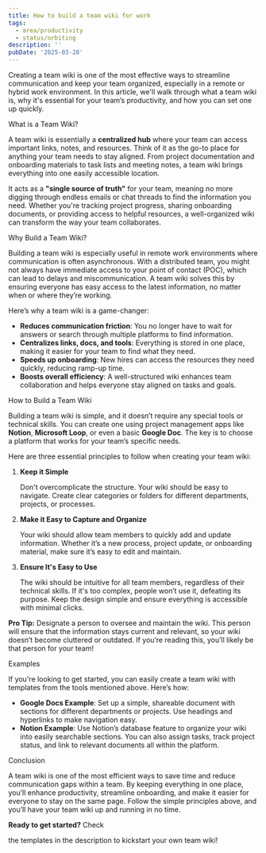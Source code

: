 ```yaml
---
title: How to build a team wiki for work
tags:
  - area/productivity
  - status/orbiting
description: ''
pubDate: '2025-03-28'
---
```

  

Creating a team wiki is one of the most effective ways to streamline communication and keep your team organized, especially in a remote or hybrid work environment. In this article, we'll walk through what a team wiki is, why it's essential for your team’s productivity, and how you can set one up quickly.

 What is a Team Wiki?

A team wiki is essentially a **centralized hub** where your team can access important links, notes, and resources. Think of it as the go-to place for anything your team needs to stay aligned. From project documentation and onboarding materials to task lists and meeting notes, a team wiki brings everything into one easily accessible location.

It acts as a **"single source of truth"** for your team, meaning no more digging through endless emails or chat threads to find the information you need. Whether you're tracking project progress, sharing onboarding documents, or providing access to helpful resources, a well-organized wiki can transform the way your team collaborates.

 Why Build a Team Wiki?

Building a team wiki is especially useful in remote work environments where communication is often asynchronous. With a distributed team, you might not always have immediate access to your point of contact (POC), which can lead to delays and miscommunication. A team wiki solves this by ensuring everyone has easy access to the latest information, no matter when or where they’re working.

Here’s why a team wiki is a game-changer:

- **Reduces communication friction**: You no longer have to wait for answers or search through multiple platforms to find information.
- **Centralizes links, docs, and tools**: Everything is stored in one place, making it easier for your team to find what they need.
- **Speeds up onboarding**: New hires can access the resources they need quickly, reducing ramp-up time.
- **Boosts overall efficiency**: A well-structured wiki enhances team collaboration and helps everyone stay aligned on tasks and goals.

 How to Build a Team Wiki

Building a team wiki is simple, and it doesn’t require any special tools or technical skills. You can create one using project management apps like **Notion**, **Microsoft Loop**, or even a basic **Google Doc**. The key is to choose a platform that works for your team’s specific needs.

Here are three essential principles to follow when creating your team wiki:

1. **Keep it Simple**

   Don't overcomplicate the structure. Your wiki should be easy to navigate. Create clear categories or folders for different departments, projects, or processes.

2. **Make it Easy to Capture and Organize**

   Your wiki should allow team members to quickly add and update information. Whether it’s a new process, project update, or onboarding material, make sure it’s easy to edit and maintain.

3. **Ensure It's Easy to Use**

   The wiki should be intuitive for all team members, regardless of their technical skills. If it's too complex, people won’t use it, defeating its purpose. Keep the design simple and ensure everything is accessible with minimal clicks.

**Pro Tip:** Designate a person to oversee and maintain the wiki. This person will ensure that the information stays current and relevant, so your wiki doesn’t become cluttered or outdated. If you’re reading this, you’ll likely be that person for your team!

 Examples

If you're looking to get started, you can easily create a team wiki with templates from the tools mentioned above. Here’s how:

- **Google Docs Example**: Set up a simple, shareable document with sections for different departments or projects. Use headings and hyperlinks to make navigation easy.
- **Notion Example**: Use Notion’s database feature to organize your wiki into easily searchable sections. You can also assign tasks, track project status, and link to relevant documents all within the platform.

 Conclusion

A team wiki is one of the most efficient ways to save time and reduce communication gaps within a team. By keeping everything in one place, you’ll enhance productivity, streamline onboarding, and make it easier for everyone to stay on the same page. Follow the simple principles above, and you’ll have your team wiki up and running in no time.

**Ready to get started?** Check

the templates in the description to kickstart your own team wiki!
